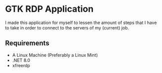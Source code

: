 # GTK RDP Application 

I made this application for myself to lessen the amount of steps that
I have to take in order to connect to the servers of my (current) job.

## Requirements

- A Linux Machine (Preferably a Linux Mint)
- .NET 8.0
- xfreerdp




